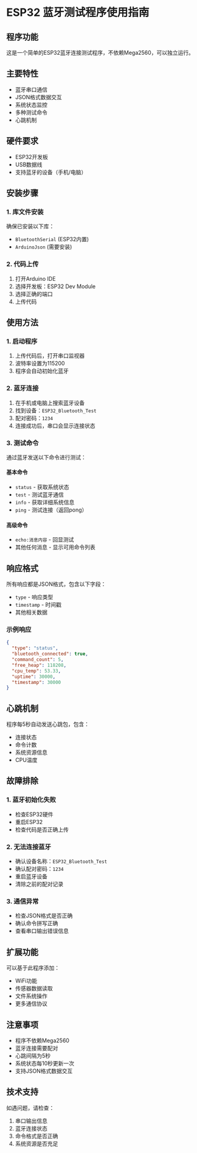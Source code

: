 # ESP32 蓝牙测试程序使用指南

## 程序功能
这是一个简单的ESP32蓝牙连接测试程序，不依赖Mega2560，可以独立运行。

## 主要特性
- 蓝牙串口通信
- JSON格式数据交互
- 系统状态监控
- 多种测试命令
- 心跳机制

## 硬件要求
- ESP32开发板
- USB数据线
- 支持蓝牙的设备（手机/电脑）

## 安装步骤

### 1. 库文件安装
确保已安装以下库：
- `BluetoothSerial` (ESP32内置)
- `ArduinoJson` (需要安装)

### 2. 代码上传
1. 打开Arduino IDE
2. 选择开发板：ESP32 Dev Module
3. 选择正确的端口
4. 上传代码

## 使用方法

### 1. 启动程序
1. 上传代码后，打开串口监视器
2. 波特率设置为115200
3. 程序会自动初始化蓝牙

### 2. 蓝牙连接
1. 在手机或电脑上搜索蓝牙设备
2. 找到设备：`ESP32_Bluetooth_Test`
3. 配对密码：`1234`
4. 连接成功后，串口会显示连接状态

### 3. 测试命令
通过蓝牙发送以下命令进行测试：

#### 基本命令
- `status` - 获取系统状态
- `test` - 测试蓝牙通信
- `info` - 获取详细系统信息
- `ping` - 测试连接（返回pong）

#### 高级命令
- `echo:消息内容` - 回显测试
- 其他任何消息 - 显示可用命令列表

## 响应格式
所有响应都是JSON格式，包含以下字段：
- `type` - 响应类型
- `timestamp` - 时间戳
- 其他相关数据

### 示例响应
```json
{
  "type": "status",
  "bluetooth_connected": true,
  "command_count": 5,
  "free_heap": 118208,
  "cpu_temp": 53.33,
  "uptime": 30000,
  "timestamp": 30000
}
```

## 心跳机制
程序每5秒自动发送心跳包，包含：
- 连接状态
- 命令计数
- 系统资源信息
- CPU温度

## 故障排除

### 1. 蓝牙初始化失败
- 检查ESP32硬件
- 重启ESP32
- 检查代码是否正确上传

### 2. 无法连接蓝牙
- 确认设备名称：`ESP32_Bluetooth_Test`
- 确认配对密码：`1234`
- 重启蓝牙设备
- 清除之前的配对记录

### 3. 通信异常
- 检查JSON格式是否正确
- 确认命令拼写正确
- 查看串口输出错误信息

## 扩展功能
可以基于此程序添加：
- WiFi功能
- 传感器数据读取
- 文件系统操作
- 更多通信协议

## 注意事项
- 程序不依赖Mega2560
- 蓝牙连接需要配对
- 心跳间隔为5秒
- 系统状态每10秒更新一次
- 支持JSON格式数据交互

## 技术支持
如遇问题，请检查：
1. 串口输出信息
2. 蓝牙连接状态
3. 命令格式是否正确
4. 系统资源是否充足

